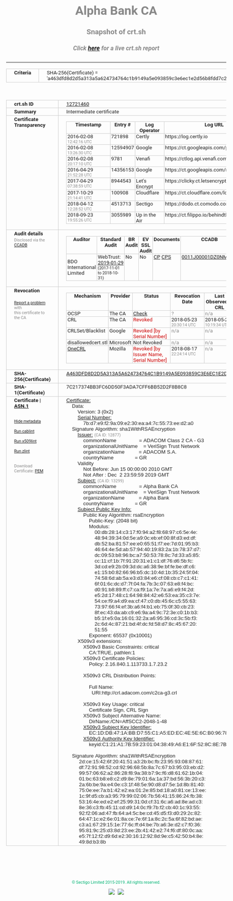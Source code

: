 # Alpha Bank CA
### Snapshot of crt.sh
##### Click [here](https://crt.sh/?q=A463DFD8D2D5A313A5A624734764C1B9149A5E093859C3E6EC1E2D56B8FDD7C2) for a live crt.sh report

---
<!DOCTYPE HTML PUBLIC "-//W3C//DTD HTML 4.0 Transitional//EN">
<HTML>
<HEAD>
  <META http-equiv="Content-Type" content="text/html; charset=UTF-8">
  <TITLE>crt.sh | a463dfd8d2d5a313a5a624734764c1b9149a5e093859c3e6ec1e2d56b8fdd7c2</TITLE>
  <META name="description" content="Free CT Log Certificate Search Tool from Sectigo (formerly Comodo CA)">
  <META name="keywords" content="crt.sh, CT, Certificate Transparency, Certificate Search, SSL Certificate, Sectigo, Comodo CA">
  <LINK href="//fonts.googleapis.com/css?family=Roboto+Mono|Roboto:400,400i,700,700i" rel="stylesheet">
  <STYLE type="text/css">
    a {
      white-space: nowrap;
    }
    body {
      color: #888888;
      font: 12pt Roboto, sans-serif;
      padding-top: 10px;
      text-align: center
    }
    form {
      margin: 0px
    }
    span {
      border-radius: 10px
    }
    span.heading {
      color: #888888;
      font: 12pt Roboto, sans-serif
    }
    span.title {
      background-color: #00B373;
      color: #FFFFFF;
      font: bold 18pt Roboto, sans-serif;
      padding: 0px 5px
    }
    span.text {
      color: #888888;
      font: 10pt Roboto, sans-serif
    }
    span.whiteongrey {
      background-color: #D9D9D6;
      color: #FFFFFF;
      font: bold 18pt Roboto, sans-serif;
      padding: 0px 5px
    }
    table {
      border-collapse: collapse;
      color: #222222;
      font: 10pt Roboto, sans-serif;
      margin-left: auto;
      margin-right: auto
    }
    table.options {
      border: none;
      margin-left: 10px
    }
    td, th {
      border: 1px solid #CCCCCC;
      padding: 0px 2px;
      text-align: left;
      vertical-align: top
    }
    td.outer, th.outer {
      border: 1px solid #CCCCCC;
      padding: 2px 20px;
      text-align: left
    }
    th.heading {
      color: #888888;
      font: bold italic 12pt Roboto, sans-serif;
      padding: 20px 0px 0px;
      text-align: center
    }
    th.options, td.options {
      border: none;
      vertical-align: middle
    }
    td.text {
      font: 10pt "Roboto Mono", sans-serif;
      padding: 2px 20px
    }
    td.heading {
      border: none;
      color: #888888;
      font: 12pt Roboto, sans-serif;
      padding-top: 20px;
      text-align: center
    }
    table.lint td, th {
      text-align: center
    }
    .button {
      background-color: #00B373;
      border-radius: 10px;
      color: #FFFFFF;
      font: bold 13pt Roboto, sans-serif
    }
    .copyright {
      font: 8pt Roboto, sans-serif;
      color: #00B373
    }
    .input {
      border: 1px solid #888888;
      font-weight: bold;
      text-align: center
    }
    .small {
      font: 8pt Roboto, sans-serif;
      color: #888888
    }
    .error {
      background-color: #FFDFDF;
      color: #CC0000;
      font-weight: bold
    }
    .fatal {
      background-color: #0000AA;
      color: #FFFFFF;
      font-weight: bold
    }
    .notice {
      background-color: #FFFFDF;
      color: #606000
    }
    .warning {
      background-color: #FFEFDF;
      color: #DF6000
    }
  </STYLE>
</HEAD>
<BODY>

<TABLE>
  <TR>
    <TH class="outer">Criteria</TH>
    <TD class="outer">SHA-256(Certificate) = 'a463dfd8d2d5a313a5a624734764c1b9149a5e093859c3e6ec1e2d56b8fdd7c2'</TD>
  </TR>
</TABLE>
<BR>
<TABLE>
  <TR>
    <TH class="outer">crt.sh ID</TH>
    <TD class="outer"><A href="?id=12721460">12721460</A></TD>
  </TR>
  <TR>
    <TH class="outer">Summary</TH>
    <TD class="outer">Intermediate certificate</TD>
  </TR>
  <TR>
    <TH class="outer">Certificate<BR>Transparency</TH>
    <TD class="outer">
<TABLE class="options" style="margin-left:0px">
  <TR>
    <TH>Timestamp</TH>
    <TH>Entry #</TH>
    <TH>Log Operator</TH>
    <TH>Log URL</TH>
  </TR>
  <TR>
    <TD>2016-02-08&nbsp; <FONT class="small">12:42:16 UTC</FONT></TD>
    <TD>721898</TD>
    <TD>Certly</TD>
    <TD>https://log.certly.io</TD>
  </TR>
  <TR>
    <TD>2016-02-08&nbsp; <FONT class="small">13:26:30 UTC</FONT></TD>
    <TD>12594907</TD>
    <TD>Google</TD>
    <TD>https://ct.googleapis.com/pilot</TD>
  </TR>
  <TR>
    <TD>2016-02-08&nbsp; <FONT class="small">20:17:10 UTC</FONT></TD>
    <TD>9781</TD>
    <TD>Venafi</TD>
    <TD>https://ctlog.api.venafi.com</TD>
  </TR>
  <TR>
    <TD>2016-04-29&nbsp; <FONT class="small">21:52:28 UTC</FONT></TD>
    <TD>14356153</TD>
    <TD>Google</TD>
    <TD>https://ct.googleapis.com/rocketeer</TD>
  </TR>
  <TR>
    <TD>2017-04-29&nbsp; <FONT class="small">07:38:59 UTC</FONT></TD>
    <TD>8944543</TD>
    <TD>Let's Encrypt</TD>
    <TD>https://clicky.ct.letsencrypt.org</TD>
  </TR>
  <TR>
    <TD>2017-10-29&nbsp; <FONT class="small">21:14:41 UTC</FONT></TD>
    <TD>100908</TD>
    <TD>Cloudflare</TD>
    <TD>https://ct.cloudflare.com/logs/nimbus2019</TD>
  </TR>
  <TR>
    <TD>2018-04-12&nbsp; <FONT class="small">12:28:52 UTC</FONT></TD>
    <TD>4513713</TD>
    <TD>Sectigo</TD>
    <TD>https://dodo.ct.comodo.com</TD>
  </TR>
  <TR>
    <TD>2018-09-23&nbsp; <FONT class="small">19:55:26 UTC</FONT></TD>
    <TD>3055989</TD>
    <TD>Up in the Air</TD>
    <TD>https://ct.filippo.io/behindthesofa</TD>
  </TR>
</TABLE>
    </TD>
  </TR>
  <TR>
    <TH class="outer">Audit details<BR>
      <DIV class="small" style="padding-top:3px">Disclosed via the
        <A href="//ccadb-public.secure.force.com/mozilla/PublicAllIntermediateCerts" target="_blank">CCADB</A></DIV>
    </TH>
    <TD class="outer">
<TABLE class="options" style="margin-left:0px">
  <TR>
    <TH>Auditor</TH>
    <TH>Standard Audit</TH>
    <TH>BR Audit</TH>
    <TH>EV SSL Audit</TH>
    <TH>Documents</TH>
    <TH>CCADB</TH>
    <TH>Root Owner / Certificate</TH>
  </TR>
  <TR>
    <TD style="vertical-align:middle">BDO International Limited</TD>
    <TD>WebTrust:
      <A href="https://www.cpacanada.ca/generichandlers/CPACHandler.ashx?attachmentid=224491" target="_blank">2019-01-29</A>
      <BR><FONT style="font-size:8pt">(2017-11-01 to 2018-10-31)</FONT></TD>
    <TD>No    <TD>No    <TD>
      <A href="https://www.websecurity.symantec.com/content/dam/websitesecurity/digitalassets/desktop/pdfs/repository/STN_CP.pdf" target="blank">CP</A>
      <A href="https://www.websecurity.symantec.com/content/dam/websitesecurity/digitalassets/desktop/pdfs/repository/STN%20CPS%20v3.10.pdf" target="blank">CPS</A>
    </TD>
    <TD><A href="//ccadb.force.com/0011J00001DZ0NMQA1" target="_blank">0011J00001DZ0NMQA1</A></TD>
    <TD><A href="/?id=68409">DigiCert</A></TD>
  </TR>
</TABLE>
    </TD>
  </TR>
  <TR>
    <TH class="outer">Revocation<BR><BR>
      <DIV class="small" style="padding-top:3px"><A href="?id=12721460&opt=problemreporting">Report a problem</A> with<BR>this certificate to the CA</DIV></TH>
    <TD class="outer">
      <TABLE class="options" style="margin-left:0px">
        <TR>
          <TH>Mechanism</TH>
          <TH>Provider</TH>
          <TH>Status</TH>
          <TH>Revocation Date</TH>
          <TH>Last Observed in CRL</TH>
          <TH>Last Checked <SPAN style="color:#CC0000;vertical-align:middle;font-size:70%;font-weight:normal">(Error)</SPAN></TH>
        </TR>
        <TR>
          <TD>OCSP</TD>
          <TD>The CA</TD>
          <TD><A href="?id=12721460&opt=ocsp">Check</A></TD>
          <TD><SPAN style="color:#888888">?</SPAN></TD>
          <TD><SPAN style="color:#888888">n/a</SPAN></TD>
          <TD><SPAN style="color:#888888">?</SPAN></TD>
        </TR>
        <TR>
          <TD>CRL</TD>
          <TD>The CA</TD>
          <TD><SPAN style="color:#CC0000">Revoked</SPAN></TD><TD>2018-05-23&nbsp; <FONT class="small">20:30:14 UTC</FONT></TD><TD>2018-05-24&nbsp; <FONT class="small">10:19:34 UTC</FONT></TD><TD>2019-12-04&nbsp; <FONT class="small">16:43:52 UTC</FONT></TD>
        </TR>
        <TR>
          <TD>CRLSet/Blacklist</TD>
          <TD>Google</TD>
          <TD><SPAN style="color:#CC0000">Revoked [by Serial Number]</SPAN></TD>
          <TD><SPAN style="color:#888888">n/a</SPAN></TD>
          <TD><SPAN style="color:#888888">n/a</SPAN></TD>
          <TD><SPAN style="color:#888888">n/a</SPAN></TD>
        </TR>
        <TR>
          <TD>disallowedcert.stl</TD>
          <TD>Microsoft</TD>
          <TD>Not Revoked</TD>
          <TD><SPAN style="color:#888888">n/a</SPAN></TD>
          <TD><SPAN style="color:#888888">n/a</SPAN></TD>
          <TD><SPAN style="color:#888888">n/a</SPAN></TD>
        </TR>
        <TR>
          <TD><A href="/mozilla-onecrl" target="_blank">OneCRL</A></TD>
          <TD>Mozilla</TD>
          <TD><SPAN style="color:#CC0000">Revoked [by Issuer Name, Serial Number]</SPAN></TD><TD>2018-08-17&nbsp; <FONT class="small">22:24:14 UTC</FONT></TD>
          <TD><SPAN style="color:#888888">n/a</SPAN></TD>
          <TD><SPAN style="color:#888888">n/a</SPAN></TD>
        </TR>
      </TABLE>
    </TD>
  </TR>
  <TR>
    <TH class="outer">SHA-256(Certificate)</TH>
    <TD class="outer"><A href="//censys.io/certificates/a463dfd8d2d5a313a5a624734764c1b9149a5e093859c3e6ec1e2d56b8fdd7c2">A463DFD8D2D5A313A5A624734764C1B9149A5E093859C3E6EC1E2D56B8FDD7C2</A></TD>
  </TR>
  <TR>
    <TH class="outer">SHA-1(Certificate)</TH>
    <TD class="outer">7C217374BB3FC6DD50F3ADA7CFF6BB52D2F8B8C8</TD>
  </TR>
  <TR>
    <TH class="outer">Certificate | <A href="?asn1=12721460">ASN.1</A>
      <SPAN class="small"><BR>
      <BR><BR><A href="?id=12721460&opt=nometadata">Hide metadata</A>
      <BR><BR><A href="?id=12721460&opt=cablint">Run cablint</A>
      <BR><BR><A href="?id=12721460&opt=x509lint">Run x509lint</A>
      <BR><BR><A href="?id=12721460&opt=zlint">Run zlint</A>
      <BR><BR><BR>Download Certificate: <A href="?d=12721460">PEM</A>
      </SPAN>
    </TH>
    <TD class="text"><A href="?d=12721460">Certificate:</A><BR>&nbsp;&nbsp;&nbsp;&nbsp;Data:<BR>&nbsp;&nbsp;&nbsp;&nbsp;&nbsp;&nbsp;&nbsp;&nbsp;Version:&nbsp;3&nbsp;(0x2)<BR>&nbsp;&nbsp;&nbsp;&nbsp;&nbsp;&nbsp;&nbsp;&nbsp;<A href="?serial=7bd7e9f29a09e230eaa47c5573eed2a0">Serial&nbsp;Number:</A><BR>&nbsp;&nbsp;&nbsp;&nbsp;&nbsp;&nbsp;&nbsp;&nbsp;&nbsp;&nbsp;&nbsp;&nbsp;7b:d7:e9:f2:9a:09:e2:30:ea:a4:7c:55:73:ee:d2:a0<BR>&nbsp;&nbsp;&nbsp;&nbsp;Signature&nbsp;Algorithm:&nbsp;sha1WithRSAEncryption<BR>&nbsp;&nbsp;&nbsp;&nbsp;&nbsp;&nbsp;&nbsp;&nbsp;<A href="?caid=12877">Issuer:</A> <SPAN class="small">(CA ID: 12877)</SPAN><BR>&nbsp;&nbsp;&nbsp;&nbsp;&nbsp;&nbsp;&nbsp;&nbsp;&nbsp;&nbsp;&nbsp;&nbsp;commonName&nbsp;&nbsp;&nbsp;&nbsp;&nbsp;&nbsp;&nbsp;&nbsp;&nbsp;&nbsp;&nbsp;&nbsp;&nbsp;&nbsp;&nbsp;&nbsp;=&nbsp;ADACOM&nbsp;Class&nbsp;2&nbsp;CA&nbsp;-&nbsp;G3<BR>&nbsp;&nbsp;&nbsp;&nbsp;&nbsp;&nbsp;&nbsp;&nbsp;&nbsp;&nbsp;&nbsp;&nbsp;organizationalUnitName&nbsp;&nbsp;&nbsp;&nbsp;=&nbsp;VeriSign&nbsp;Trust&nbsp;Network<BR>&nbsp;&nbsp;&nbsp;&nbsp;&nbsp;&nbsp;&nbsp;&nbsp;&nbsp;&nbsp;&nbsp;&nbsp;organizationName&nbsp;&nbsp;&nbsp;&nbsp;&nbsp;&nbsp;&nbsp;&nbsp;&nbsp;&nbsp;=&nbsp;ADACOM&nbsp;S.A.<BR>&nbsp;&nbsp;&nbsp;&nbsp;&nbsp;&nbsp;&nbsp;&nbsp;&nbsp;&nbsp;&nbsp;&nbsp;countryName&nbsp;&nbsp;&nbsp;&nbsp;&nbsp;&nbsp;&nbsp;&nbsp;&nbsp;&nbsp;&nbsp;&nbsp;&nbsp;&nbsp;&nbsp;=&nbsp;GR<BR>&nbsp;&nbsp;&nbsp;&nbsp;&nbsp;&nbsp;&nbsp;&nbsp;Validity<BR>&nbsp;&nbsp;&nbsp;&nbsp;&nbsp;&nbsp;&nbsp;&nbsp;&nbsp;&nbsp;&nbsp;&nbsp;Not&nbsp;Before:&nbsp;Jun&nbsp;15&nbsp;00:00:00&nbsp;2010&nbsp;GMT<BR>&nbsp;&nbsp;&nbsp;&nbsp;&nbsp;&nbsp;&nbsp;&nbsp;&nbsp;&nbsp;&nbsp;&nbsp;Not&nbsp;After&nbsp;:&nbsp;Dec&nbsp;&nbsp;2&nbsp;23:59:59&nbsp;2019&nbsp;GMT<BR>&nbsp;&nbsp;&nbsp;&nbsp;&nbsp;&nbsp;&nbsp;&nbsp;<A href="?caid=13299">Subject:</A> <SPAN class="small">(CA ID: 13299)</SPAN><BR>&nbsp;&nbsp;&nbsp;&nbsp;&nbsp;&nbsp;&nbsp;&nbsp;&nbsp;&nbsp;&nbsp;&nbsp;commonName&nbsp;&nbsp;&nbsp;&nbsp;&nbsp;&nbsp;&nbsp;&nbsp;&nbsp;&nbsp;&nbsp;&nbsp;&nbsp;&nbsp;&nbsp;&nbsp;=&nbsp;Alpha&nbsp;Bank&nbsp;CA<BR>&nbsp;&nbsp;&nbsp;&nbsp;&nbsp;&nbsp;&nbsp;&nbsp;&nbsp;&nbsp;&nbsp;&nbsp;organizationalUnitName&nbsp;&nbsp;&nbsp;&nbsp;=&nbsp;VeriSign&nbsp;Trust&nbsp;Network<BR>&nbsp;&nbsp;&nbsp;&nbsp;&nbsp;&nbsp;&nbsp;&nbsp;&nbsp;&nbsp;&nbsp;&nbsp;organizationName&nbsp;&nbsp;&nbsp;&nbsp;&nbsp;&nbsp;&nbsp;&nbsp;&nbsp;&nbsp;=&nbsp;Alpha&nbsp;Bank<BR>&nbsp;&nbsp;&nbsp;&nbsp;&nbsp;&nbsp;&nbsp;&nbsp;&nbsp;&nbsp;&nbsp;&nbsp;countryName&nbsp;&nbsp;&nbsp;&nbsp;&nbsp;&nbsp;&nbsp;&nbsp;&nbsp;&nbsp;&nbsp;&nbsp;&nbsp;&nbsp;&nbsp;=&nbsp;GR<BR>&nbsp;&nbsp;&nbsp;&nbsp;&nbsp;&nbsp;&nbsp;&nbsp;<A href="?spkisha256=01f25d2c767030e54fafb0c72849da0255c35e5deeebbeff3604b074c04c44a8">Subject&nbsp;Public&nbsp;Key&nbsp;Info:</A><BR>&nbsp;&nbsp;&nbsp;&nbsp;&nbsp;&nbsp;&nbsp;&nbsp;&nbsp;&nbsp;&nbsp;&nbsp;Public&nbsp;Key&nbsp;Algorithm:&nbsp;rsaEncryption<BR>&nbsp;&nbsp;&nbsp;&nbsp;&nbsp;&nbsp;&nbsp;&nbsp;&nbsp;&nbsp;&nbsp;&nbsp;&nbsp;&nbsp;&nbsp;&nbsp;Public-Key:&nbsp;(2048&nbsp;bit)<BR>&nbsp;&nbsp;&nbsp;&nbsp;&nbsp;&nbsp;&nbsp;&nbsp;&nbsp;&nbsp;&nbsp;&nbsp;&nbsp;&nbsp;&nbsp;&nbsp;Modulus:<BR>&nbsp;&nbsp;&nbsp;&nbsp;&nbsp;&nbsp;&nbsp;&nbsp;&nbsp;&nbsp;&nbsp;&nbsp;&nbsp;&nbsp;&nbsp;&nbsp;&nbsp;&nbsp;&nbsp;&nbsp;00:db:28:14:c3:17:f0:94:a2:f8:68:97:c6:5e:4e:<BR>&nbsp;&nbsp;&nbsp;&nbsp;&nbsp;&nbsp;&nbsp;&nbsp;&nbsp;&nbsp;&nbsp;&nbsp;&nbsp;&nbsp;&nbsp;&nbsp;&nbsp;&nbsp;&nbsp;&nbsp;48:94:39:34:0d:5e:a9:0c:eb:ef:00:8f:d3:ed:df:<BR>&nbsp;&nbsp;&nbsp;&nbsp;&nbsp;&nbsp;&nbsp;&nbsp;&nbsp;&nbsp;&nbsp;&nbsp;&nbsp;&nbsp;&nbsp;&nbsp;&nbsp;&nbsp;&nbsp;&nbsp;db:52:ba:81:57:ee:e0:65:51:f7:ee:7d:01:95:b3:<BR>&nbsp;&nbsp;&nbsp;&nbsp;&nbsp;&nbsp;&nbsp;&nbsp;&nbsp;&nbsp;&nbsp;&nbsp;&nbsp;&nbsp;&nbsp;&nbsp;&nbsp;&nbsp;&nbsp;&nbsp;46:64:4e:5d:ab:57:94:40:19:83:2a:1b:78:37:d7:<BR>&nbsp;&nbsp;&nbsp;&nbsp;&nbsp;&nbsp;&nbsp;&nbsp;&nbsp;&nbsp;&nbsp;&nbsp;&nbsp;&nbsp;&nbsp;&nbsp;&nbsp;&nbsp;&nbsp;&nbsp;dc:09:53:b8:96:bc:a7:50:53:78:8c:7d:33:a5:85:<BR>&nbsp;&nbsp;&nbsp;&nbsp;&nbsp;&nbsp;&nbsp;&nbsp;&nbsp;&nbsp;&nbsp;&nbsp;&nbsp;&nbsp;&nbsp;&nbsp;&nbsp;&nbsp;&nbsp;&nbsp;cc:11:cf:1b:7f:91:20:31:e1:c1:df:76:d6:5b:fc:<BR>&nbsp;&nbsp;&nbsp;&nbsp;&nbsp;&nbsp;&nbsp;&nbsp;&nbsp;&nbsp;&nbsp;&nbsp;&nbsp;&nbsp;&nbsp;&nbsp;&nbsp;&nbsp;&nbsp;&nbsp;3d:cd:e9:2b:09:3d:dc:a6:38:9e:bf:fe:be:df:c6:<BR>&nbsp;&nbsp;&nbsp;&nbsp;&nbsp;&nbsp;&nbsp;&nbsp;&nbsp;&nbsp;&nbsp;&nbsp;&nbsp;&nbsp;&nbsp;&nbsp;&nbsp;&nbsp;&nbsp;&nbsp;e1:15:b0:82:66:96:b5:dc:10:4d:1b:35:24:5f:04:<BR>&nbsp;&nbsp;&nbsp;&nbsp;&nbsp;&nbsp;&nbsp;&nbsp;&nbsp;&nbsp;&nbsp;&nbsp;&nbsp;&nbsp;&nbsp;&nbsp;&nbsp;&nbsp;&nbsp;&nbsp;74:58:6d:ab:5a:e3:d3:84:e6:cf:08:cb:c7:c1:41:<BR>&nbsp;&nbsp;&nbsp;&nbsp;&nbsp;&nbsp;&nbsp;&nbsp;&nbsp;&nbsp;&nbsp;&nbsp;&nbsp;&nbsp;&nbsp;&nbsp;&nbsp;&nbsp;&nbsp;&nbsp;6f:01:6c:dc:d7:7f:04:fa:7b:3c:07:63:e8:f4:bc:<BR>&nbsp;&nbsp;&nbsp;&nbsp;&nbsp;&nbsp;&nbsp;&nbsp;&nbsp;&nbsp;&nbsp;&nbsp;&nbsp;&nbsp;&nbsp;&nbsp;&nbsp;&nbsp;&nbsp;&nbsp;d0:91:b8:89:ff:c7:ca:f9:1a:7e:7a:a6:e9:f4:2d:<BR>&nbsp;&nbsp;&nbsp;&nbsp;&nbsp;&nbsp;&nbsp;&nbsp;&nbsp;&nbsp;&nbsp;&nbsp;&nbsp;&nbsp;&nbsp;&nbsp;&nbsp;&nbsp;&nbsp;&nbsp;e5:2d:17:48:c1:64:98:84:42:e6:53:ea:35:c3:7e:<BR>&nbsp;&nbsp;&nbsp;&nbsp;&nbsp;&nbsp;&nbsp;&nbsp;&nbsp;&nbsp;&nbsp;&nbsp;&nbsp;&nbsp;&nbsp;&nbsp;&nbsp;&nbsp;&nbsp;&nbsp;54:ce:f9:a4:d9:ea:cf:47:c0:db:45:6c:c5:55:63:<BR>&nbsp;&nbsp;&nbsp;&nbsp;&nbsp;&nbsp;&nbsp;&nbsp;&nbsp;&nbsp;&nbsp;&nbsp;&nbsp;&nbsp;&nbsp;&nbsp;&nbsp;&nbsp;&nbsp;&nbsp;73:97:66:f4:ef:3b:a6:f4:b1:eb:75:0f:30:cb:23:<BR>&nbsp;&nbsp;&nbsp;&nbsp;&nbsp;&nbsp;&nbsp;&nbsp;&nbsp;&nbsp;&nbsp;&nbsp;&nbsp;&nbsp;&nbsp;&nbsp;&nbsp;&nbsp;&nbsp;&nbsp;8f:ec:43:da:ab:c9:e6:9a:a4:9c:72:3e:c0:1b:b3:<BR>&nbsp;&nbsp;&nbsp;&nbsp;&nbsp;&nbsp;&nbsp;&nbsp;&nbsp;&nbsp;&nbsp;&nbsp;&nbsp;&nbsp;&nbsp;&nbsp;&nbsp;&nbsp;&nbsp;&nbsp;b5:1f:e5:0a:16:01:32:2a:a6:95:36:cd:3c:5b:f3:<BR>&nbsp;&nbsp;&nbsp;&nbsp;&nbsp;&nbsp;&nbsp;&nbsp;&nbsp;&nbsp;&nbsp;&nbsp;&nbsp;&nbsp;&nbsp;&nbsp;&nbsp;&nbsp;&nbsp;&nbsp;2c:6d:4c:87:21:bd:4f:dc:fd:58:d7:8c:45:67:20:<BR>&nbsp;&nbsp;&nbsp;&nbsp;&nbsp;&nbsp;&nbsp;&nbsp;&nbsp;&nbsp;&nbsp;&nbsp;&nbsp;&nbsp;&nbsp;&nbsp;&nbsp;&nbsp;&nbsp;&nbsp;51:55<BR>&nbsp;&nbsp;&nbsp;&nbsp;&nbsp;&nbsp;&nbsp;&nbsp;&nbsp;&nbsp;&nbsp;&nbsp;&nbsp;&nbsp;&nbsp;&nbsp;Exponent:&nbsp;65537&nbsp;(0x10001)<BR>&nbsp;&nbsp;&nbsp;&nbsp;&nbsp;&nbsp;&nbsp;&nbsp;X509v3&nbsp;extensions:<BR>&nbsp;&nbsp;&nbsp;&nbsp;&nbsp;&nbsp;&nbsp;&nbsp;&nbsp;&nbsp;&nbsp;&nbsp;X509v3&nbsp;Basic&nbsp;Constraints:&nbsp;critical<BR>&nbsp;&nbsp;&nbsp;&nbsp;&nbsp;&nbsp;&nbsp;&nbsp;&nbsp;&nbsp;&nbsp;&nbsp;&nbsp;&nbsp;&nbsp;&nbsp;CA:TRUE,&nbsp;pathlen:1<BR>&nbsp;&nbsp;&nbsp;&nbsp;&nbsp;&nbsp;&nbsp;&nbsp;&nbsp;&nbsp;&nbsp;&nbsp;X509v3&nbsp;Certificate&nbsp;Policies:&nbsp;<BR>&nbsp;&nbsp;&nbsp;&nbsp;&nbsp;&nbsp;&nbsp;&nbsp;&nbsp;&nbsp;&nbsp;&nbsp;&nbsp;&nbsp;&nbsp;&nbsp;Policy:&nbsp;2.16.840.1.113733.1.7.23.2<BR><BR>&nbsp;&nbsp;&nbsp;&nbsp;&nbsp;&nbsp;&nbsp;&nbsp;&nbsp;&nbsp;&nbsp;&nbsp;X509v3&nbsp;CRL&nbsp;Distribution&nbsp;Points:&nbsp;<BR><BR>&nbsp;&nbsp;&nbsp;&nbsp;&nbsp;&nbsp;&nbsp;&nbsp;&nbsp;&nbsp;&nbsp;&nbsp;&nbsp;&nbsp;&nbsp;&nbsp;Full&nbsp;Name:<BR>&nbsp;&nbsp;&nbsp;&nbsp;&nbsp;&nbsp;&nbsp;&nbsp;&nbsp;&nbsp;&nbsp;&nbsp;&nbsp;&nbsp;&nbsp;&nbsp;&nbsp;&nbsp;URI:http://crl.adacom.com/c2ca-g3.crl<BR><BR>&nbsp;&nbsp;&nbsp;&nbsp;&nbsp;&nbsp;&nbsp;&nbsp;&nbsp;&nbsp;&nbsp;&nbsp;X509v3&nbsp;Key&nbsp;Usage:&nbsp;critical<BR>&nbsp;&nbsp;&nbsp;&nbsp;&nbsp;&nbsp;&nbsp;&nbsp;&nbsp;&nbsp;&nbsp;&nbsp;&nbsp;&nbsp;&nbsp;&nbsp;Certificate&nbsp;Sign,&nbsp;CRL&nbsp;Sign<BR>&nbsp;&nbsp;&nbsp;&nbsp;&nbsp;&nbsp;&nbsp;&nbsp;&nbsp;&nbsp;&nbsp;&nbsp;X509v3&nbsp;Subject&nbsp;Alternative&nbsp;Name:&nbsp;<BR>&nbsp;&nbsp;&nbsp;&nbsp;&nbsp;&nbsp;&nbsp;&nbsp;&nbsp;&nbsp;&nbsp;&nbsp;&nbsp;&nbsp;&nbsp;&nbsp;DirName:/CN=AffSCC2-2048-1-48<BR>&nbsp;&nbsp;&nbsp;&nbsp;&nbsp;&nbsp;&nbsp;&nbsp;&nbsp;&nbsp;&nbsp;&nbsp;<A href="?ski=ec1ddb471abbd755c1a5edec4e5e6cb09678c843">X509v3&nbsp;Subject&nbsp;Key&nbsp;Identifier:</A><BR>&nbsp;&nbsp;&nbsp;&nbsp;&nbsp;&nbsp;&nbsp;&nbsp;&nbsp;&nbsp;&nbsp;&nbsp;&nbsp;&nbsp;&nbsp;&nbsp;EC:1D:DB:47:1A:BB:D7:55:C1:A5:ED:EC:4E:5E:6C:B0:96:78:C8:43<BR>&nbsp;&nbsp;&nbsp;&nbsp;&nbsp;&nbsp;&nbsp;&nbsp;&nbsp;&nbsp;&nbsp;&nbsp;<A href="?ski=c121a17b592301043849a6e16f528c8e7bc054e0">X509v3&nbsp;Authority&nbsp;Key&nbsp;Identifier:</A><BR>&nbsp;&nbsp;&nbsp;&nbsp;&nbsp;&nbsp;&nbsp;&nbsp;&nbsp;&nbsp;&nbsp;&nbsp;&nbsp;&nbsp;&nbsp;&nbsp;keyid:C1:21:A1:7B:59:23:01:04:38:49:A6:E1:6F:52:8C:8E:7B:C0:54:E0<BR><BR>&nbsp;&nbsp;&nbsp;&nbsp;Signature&nbsp;Algorithm:&nbsp;sha1WithRSAEncryption<BR>&nbsp;&nbsp;&nbsp;&nbsp;&nbsp;&nbsp;&nbsp;&nbsp;&nbsp;2d:ce:15:42:6f:20:41:51:a3:2b:bc:fb:23:95:93:08:87:61:<BR>&nbsp;&nbsp;&nbsp;&nbsp;&nbsp;&nbsp;&nbsp;&nbsp;&nbsp;df:72:91:98:52:cd:92:96:68:5b:8a:7c:67:b3:95:03:eb:d2:<BR>&nbsp;&nbsp;&nbsp;&nbsp;&nbsp;&nbsp;&nbsp;&nbsp;&nbsp;99:57:06:62:a2:86:28:f8:9a:38:b7:9c:f6:d8:61:62:1b:04:<BR>&nbsp;&nbsp;&nbsp;&nbsp;&nbsp;&nbsp;&nbsp;&nbsp;&nbsp;01:bc:63:b8:e8:c2:d9:8e:79:01:6a:1a:37:bd:56:3b:20:c3:<BR>&nbsp;&nbsp;&nbsp;&nbsp;&nbsp;&nbsp;&nbsp;&nbsp;&nbsp;2a:6b:be:9a:e4:0e:c3:1f:48:5e:90:d8:d7:5e:1d:8b:81:40:<BR>&nbsp;&nbsp;&nbsp;&nbsp;&nbsp;&nbsp;&nbsp;&nbsp;&nbsp;75:0e:ee:7a:b1:42:e2:ea:01:2e:85:bd:18:a0:81:ce:13:ee:<BR>&nbsp;&nbsp;&nbsp;&nbsp;&nbsp;&nbsp;&nbsp;&nbsp;&nbsp;1c:9f:d5:cb:a3:95:79:99:02:06:7b:56:41:15:86:24:fb:38:<BR>&nbsp;&nbsp;&nbsp;&nbsp;&nbsp;&nbsp;&nbsp;&nbsp;&nbsp;53:16:4e:ed:e2:ef:25:99:31:0d:cf:31:6c:a6:ad:8e:ad:c3:<BR>&nbsp;&nbsp;&nbsp;&nbsp;&nbsp;&nbsp;&nbsp;&nbsp;&nbsp;8e:36:c3:fb:45:11:cd:d9:14:0c:f9:7b:f2:cb:40:1c:93:55:<BR>&nbsp;&nbsp;&nbsp;&nbsp;&nbsp;&nbsp;&nbsp;&nbsp;&nbsp;92:f2:06:ad:47:fb:64:a4:5c:be:cd:45:d5:f3:d0:29:2c:82:<BR>&nbsp;&nbsp;&nbsp;&nbsp;&nbsp;&nbsp;&nbsp;&nbsp;&nbsp;64:47:1c:e2:6e:01:8a:ce:7e:6f:1a:8c:2c:5a:6f:82:bd:ae:<BR>&nbsp;&nbsp;&nbsp;&nbsp;&nbsp;&nbsp;&nbsp;&nbsp;&nbsp;c3:a1:67:29:15:1e:77:6c:ff:d4:be:7b:a6:3e:d2:c7:f0:36:<BR>&nbsp;&nbsp;&nbsp;&nbsp;&nbsp;&nbsp;&nbsp;&nbsp;&nbsp;95:81:9c:25:d3:8d:23:ee:2b:41:42:e2:74:f6:df:80:0c:aa:<BR>&nbsp;&nbsp;&nbsp;&nbsp;&nbsp;&nbsp;&nbsp;&nbsp;&nbsp;e5:7f:12:f2:d9:6d:e2:30:16:12:92:8d:9e:c5:42:50:b4:8e:<BR>&nbsp;&nbsp;&nbsp;&nbsp;&nbsp;&nbsp;&nbsp;&nbsp;&nbsp;49:8d:b3:8b<BR>    </TD>
  </TR>
</TABLE>

  <BR><BR><BR>

  <P class="copyright">&copy; Sectigo Limited 2015-2019. All rights reserved.</P>
  <DIV>
    <A href="https://sectigo.com/"><IMG src="/sectigo_s.png"></A>
    &nbsp;<A href="https://github.com/crtsh"><IMG src="/GitHub-Mark-32px.png"></A>
  </DIV>
</BODY>
</HTML>
